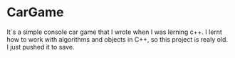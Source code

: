 # CarGame

It`s a simple console car game that I wrote when I was lerning c++. I lernt how to work with algorithms and objects in C++, so this project is realy old. I just pushed it to save.
